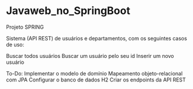 # Javaweb_no_SpringBoot
Projeto SPRING 

Sistema (API REST) de usuários e departamentos, com os seguintes casos de uso:

Buscar todos usuários
Buscar um usuário pelo seu id
Inserir um novo usuário

To-Do: 
Implementar o modelo de domínio
Mapeamento objeto-relacional com JPA
Configurar o banco de dados H2
Criar os endpoints da API REST

